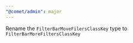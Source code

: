 ```yaml
---
"@comet/admin": major
---
```


Rename the `FilterBarMoveFilersClassKey` type to `FilterBarMoreFiltersClassKey`
